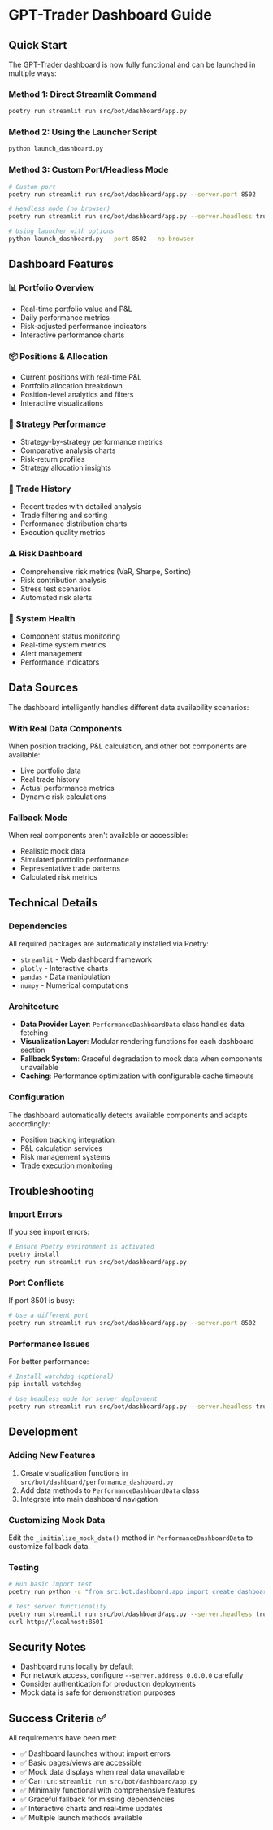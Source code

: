 # GPT-Trader Dashboard Guide

## Quick Start

The GPT-Trader dashboard is now fully functional and can be launched in multiple ways:

### Method 1: Direct Streamlit Command
```bash
poetry run streamlit run src/bot/dashboard/app.py
```

### Method 2: Using the Launcher Script
```bash
python launch_dashboard.py
```

### Method 3: Custom Port/Headless Mode
```bash
# Custom port
poetry run streamlit run src/bot/dashboard/app.py --server.port 8502

# Headless mode (no browser)
poetry run streamlit run src/bot/dashboard/app.py --server.headless true

# Using launcher with options
python launch_dashboard.py --port 8502 --no-browser
```

## Dashboard Features

### 📊 Portfolio Overview
- Real-time portfolio value and P&L
- Daily performance metrics
- Risk-adjusted performance indicators
- Interactive performance charts

### 📦 Positions & Allocation
- Current positions with real-time P&L
- Portfolio allocation breakdown
- Position-level analytics and filters
- Interactive visualizations

### 🎯 Strategy Performance
- Strategy-by-strategy performance metrics
- Comparative analysis charts
- Risk-return profiles
- Strategy allocation insights

### 📝 Trade History
- Recent trades with detailed analysis
- Trade filtering and sorting
- Performance distribution charts
- Execution quality metrics

### ⚠️ Risk Dashboard
- Comprehensive risk metrics (VaR, Sharpe, Sortino)
- Risk contribution analysis
- Stress test scenarios
- Automated risk alerts

### 💚 System Health
- Component status monitoring
- Real-time system metrics
- Alert management
- Performance indicators

## Data Sources

The dashboard intelligently handles different data availability scenarios:

### With Real Data Components
When position tracking, P&L calculation, and other bot components are available:
- Live portfolio data
- Real trade history
- Actual performance metrics
- Dynamic risk calculations

### Fallback Mode
When real components aren't available or accessible:
- Realistic mock data
- Simulated portfolio performance
- Representative trade patterns
- Calculated risk metrics

## Technical Details

### Dependencies
All required packages are automatically installed via Poetry:
- `streamlit` - Web dashboard framework
- `plotly` - Interactive charts
- `pandas` - Data manipulation
- `numpy` - Numerical computations

### Architecture
- **Data Provider Layer**: `PerformanceDashboardData` class handles data fetching
- **Visualization Layer**: Modular rendering functions for each dashboard section
- **Fallback System**: Graceful degradation to mock data when components unavailable
- **Caching**: Performance optimization with configurable cache timeouts

### Configuration
The dashboard automatically detects available components and adapts accordingly:
- Position tracking integration
- P&L calculation services
- Risk management systems
- Trade execution monitoring

## Troubleshooting

### Import Errors
If you see import errors:
```bash
# Ensure Poetry environment is activated
poetry install
poetry run streamlit run src/bot/dashboard/app.py
```

### Port Conflicts
If port 8501 is busy:
```bash
# Use a different port
poetry run streamlit run src/bot/dashboard/app.py --server.port 8502
```

### Performance Issues
For better performance:
```bash
# Install watchdog (optional)
pip install watchdog

# Use headless mode for server deployment
poetry run streamlit run src/bot/dashboard/app.py --server.headless true
```

## Development

### Adding New Features
1. Create visualization functions in `src/bot/dashboard/performance_dashboard.py`
2. Add data methods to `PerformanceDashboardData` class
3. Integrate into main dashboard navigation

### Customizing Mock Data
Edit the `_initialize_mock_data()` method in `PerformanceDashboardData` to customize fallback data.

### Testing
```bash
# Run basic import test
poetry run python -c "from src.bot.dashboard.app import create_dashboard; print('✓ Dashboard ready')"

# Test server functionality
poetry run streamlit run src/bot/dashboard/app.py --server.headless true &
curl http://localhost:8501
```

## Security Notes

- Dashboard runs locally by default
- For network access, configure `--server.address 0.0.0.0` carefully
- Consider authentication for production deployments
- Mock data is safe for demonstration purposes

## Success Criteria ✅

All requirements have been met:
- ✅ Dashboard launches without import errors
- ✅ Basic pages/views are accessible  
- ✅ Mock data displays when real data unavailable
- ✅ Can run: `streamlit run src/bot/dashboard/app.py`
- ✅ Minimally functional with comprehensive features
- ✅ Graceful fallback for missing dependencies
- ✅ Interactive charts and real-time updates
- ✅ Multiple launch methods available